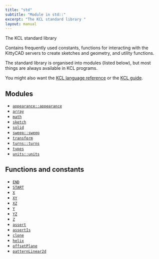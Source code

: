 ```yaml
---
title: "std"
subtitle: "Module in std::"
excerpt: "The KCL standard library "
layout: manual
---
```


The KCL standard library 

Contains frequently used constants, functions for interacting with the KittyCAD servers to create sketches and geometry, and utility functions. 

The standard library is organised into modules (listed below), but most things are always available in KCL programs. 

You might also want the [KCL language reference](/docs/kcl-lang) or the [KCL guide](https://zoo.dev/docs/kcl-book/intro.html). 

## Modules

* [`appearance::appearance`](/docs/kcl-std/modules/std-appearance)
* [`array`](/docs/kcl-std/modules/std-array)
* [`math`](/docs/kcl-std/modules/std-math)
* [`sketch`](/docs/kcl-std/modules/std-sketch)
* [`solid`](/docs/kcl-std/modules/std-solid)
* [`sweep::sweep`](/docs/kcl-std/modules/std-sweep)
* [`transform`](/docs/kcl-std/modules/std-transform)
* [`turns::turns`](/docs/kcl-std/modules/std-turns)
* [`types`](/docs/kcl-std/modules/std-types)
* [`units::units`](/docs/kcl-std/modules/std-units)

## Functions and constants

* [`END`](/docs/kcl-std/consts/std-END)
* [`START`](/docs/kcl-std/consts/std-START)
* [`X`](/docs/kcl-std/consts/std-X)
* [`XY`](/docs/kcl-std/consts/std-XY)
* [`XZ`](/docs/kcl-std/consts/std-XZ)
* [`Y`](/docs/kcl-std/consts/std-Y)
* [`YZ`](/docs/kcl-std/consts/std-YZ)
* [`Z`](/docs/kcl-std/consts/std-Z)
* [`assert`](/docs/kcl-std/functions/std-assert)
* [`assertIs`](/docs/kcl-std/functions/std-assertIs)
* [`clone`](/docs/kcl-std/functions/std-clone)
* [`helix`](/docs/kcl-std/functions/std-helix)
* [`offsetPlane`](/docs/kcl-std/functions/std-offsetPlane)
* [`patternLinear2d`](/docs/kcl-std/patternLinear2d)

